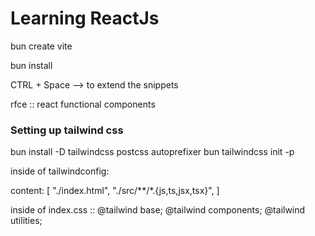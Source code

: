 # Learning ReactJs


bun create vite

bun install

CTRL + Space --> to extend the snippets

rfce :: react functional components

### Setting up tailwind css

bun install -D tailwindcss postcss autoprefixer
bun tailwindcss init -p

inside of tailwindconfig:

content: [
    "./index.html",
    "./src/**/*.{js,ts,jsx,tsx}",
  ]

inside of index.css ::
@tailwind base;
@tailwind components;
@tailwind utilities;